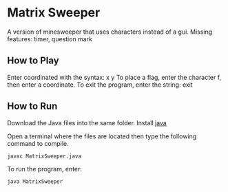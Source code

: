 # Matrix Sweeper
A version of minesweeper that uses characters instead of a gui. 
Missing features: timer, question mark

## How to Play
Enter coordinated with the syntax: x y
To place a flag, enter the character f, then enter a coordinate.
To exit the program, enter the string: exit

## How to Run
Download the Java files into the same folder.
Install [java](https://www.java.com/en/download/)

Open a terminal where the files are located then type the following command to compile.

```
javac MatrixSweeper.java
```

To run the program, enter:

```
java MatrixSweeper
```
